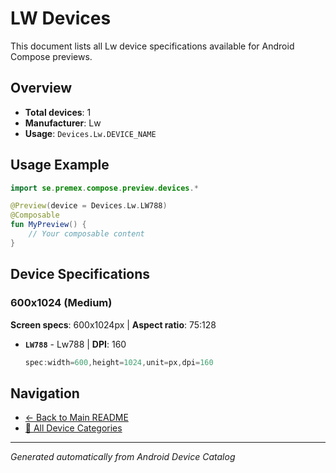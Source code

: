 # LW Devices

This document lists all Lw device specifications available for Android Compose previews.

## Overview

- **Total devices**: 1
- **Manufacturer**: Lw
- **Usage**: `Devices.Lw.DEVICE_NAME`

## Usage Example

```kotlin
import se.premex.compose.preview.devices.*

@Preview(device = Devices.Lw.LW788)
@Composable
fun MyPreview() {
    // Your composable content
}
```

## Device Specifications

### 600x1024 (Medium)

**Screen specs**: 600x1024px | **Aspect ratio**: 75:128

- **`LW788`** - Lw788 | **DPI**: 160
  ```kotlin
  spec:width=600,height=1024,unit=px,dpi=160
  ```

## Navigation

- [← Back to Main README](../../README.md)
- [📱 All Device Categories](../README.md)

---
*Generated automatically from Android Device Catalog*
